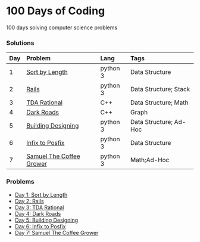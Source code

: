 # 100 Days of Coding
100 days solving computer science problems



### Solutions
| Day | Problem | Lang  | Tags |
| :------------ | :------------ | :------------ | :------------ |
| 1    | [Sort by Length](https://github.com/Maia-jp/100DaysOfCoding/blob/main/solutions/D1_URI_1244_Sort%20by%20Length.py)     | python 3    | Data Structure     |
| 2    | [Rails](https://github.com/Maia-jp/100DaysOfCoding/blob/main/solutions/D2_URI_1062_Rails.py)     | python 3    | Data Structure; Stack     |
| 3    | [TDA Rational](https://github.com/Maia-jp/100DaysOfCoding/blob/main/solutions/D3_URI_1022_TDA%20Rational.cpp)     | C++    | Data Structure; Math     |
| 4    | [Dark Roads](https://github.com/Maia-jp/100DaysOfCoding/blob/main/solutions/D4_URI_1152_Dark%20Roads.cpp)     | C++    | Graph     |
| 5    | [Building Designing](https://github.com/Maia-jp/100DaysOfCoding/blob/main/solutions/D5_URI_1361_Building%20Designing.py)     | python 3    | Data Structure; Ad-Hoc     |
| 6    | [Infix to Posfix](https://github.com/Maia-jp/100DaysOfCoding/blob/main/solutions/D6_URI_1077_Infix%20to%20Posfix.py)     | python 3    | Data Structure     |
| 7   | [Samuel The Coffee Grower](https://github.com/Maia-jp/100DaysOfCoding/blob/main/solutions/D7_URI_%203152_Samuel_The_Coffee_Grower.py)     | python 3    | Math;Ad-Hoc     |


### Problems
- [Day 1: Sort by Length](https://www.urionlinejudge.com.br/judge/en/problems/view/1244)
- [Day 2: Rails](https://www.urionlinejudge.com.br/judge/en/problems/view/1062)
- [Day 3: TDA Rational](https://www.urionlinejudge.com.br/judge/en/problems/view/1022)
- [Day 4: Dark Roads](https://www.urionlinejudge.com.br/judge/en/problems/view/1152)
- [Day 5: Building Designing](https://www.urionlinejudge.com.br/judge/en/problems/view/1361)
- [Day 6: Infix to Posfix](https://www.urionlinejudge.com.br/judge/en/problems/view/1077)
- [Day 7: Samuel The Coffee Grower](https://www.urionlinejudge.com.br/judge/en/problems/view/3152)
